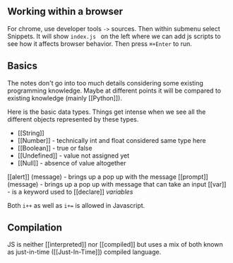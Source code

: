 
## Working within a browser

For chrome, use developer tools `->` sources. Then within submenu select Snippets. It will show `index.js `  on the left where we can add js scripts to see how it affects browser behavior. Then press `⌘+Enter` to run.

## Basics

The notes don't go into too much details considering some existing programming knowledge. Maybe at different points it will be compared to existing knowledge (mainly [[Python]]).

Here is the basic data types. Things get intense when we see all the different objects represented by these types.
- [[String]]
- [[Number]] - technically int and float considered same type here
- [[Boolean]] - true or false
- [[Undefined]] - value not assigned yet
- [[Null]] - absence of value altogether

[[alert]] (message) -  brings up a pop up with the message
[[prompt]] (message) - brings up a pop up with message that can take an input 
[[var]] - is a keyword used to [[declare]] *variables* 

Both `i++` as well as `i+=` is allowed in Javascript. 

## Compilation

JS is neither [[interpreted]] nor [[compiled]] but uses a mix of both known as just-in-time ([[Just-In-Time]]) compiled language.